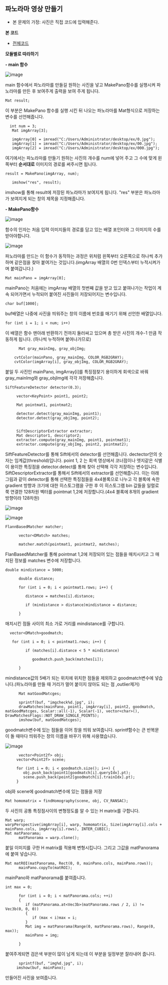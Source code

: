## 파노라마 영상 만들기

- 본 문제의 가정: 사진은 직접 코드에 입력해준다.

**본 코드**
- [전체코드](1주차-실습/1주차-실습2.cpp)


**모듈별로 따라하기**

**- main 함수**

![image](https://user-images.githubusercontent.com/46413594/52459815-ac7fc480-2baa-11e9-85f4-ea3a4a0cd289.png)

main 함수에서 파노라마를 만들길 원하는 사진을 넣고 MakePano함수를 실행시켜 파노라마를 만든 후 보여주게 출력을 보여 주게 됩니다.


```
Mat result;
```

이 부분은 MakePano 함수를 실행 시킨 뒤 나오는 파노라마를 Mat형식으로 저장하는 변수를 선언해줍니다.


```
  int num = 3;
   Mat imgArray[3];

   imgArray[0] = imread("C:/Users/Administrator/desktop/ex/0.jpg");
   imgArray[1] = imread("C:/Users/Administrator/desktop/ex/00.jpg");
   imgArray[2] = imread("C:/Users/Administrator/desktop/ex/000.jpg");
```

여기에서는 파노라마를 만들기 원하는 사진의 개수를 num에 넣어 주고 그 수에 맞게 왼쪽부터 **순서대로** 이미지의 경로를 써주시면 됩니다.


```
result = MakePano(imgArray, num);

   imshow("res", result);
  ```
  
  imshow를 통해 result에 저장된 파노라마가 보여지게 됩니다. "res" 부분은 파노라마가 보여지게 되는 창의 제목을 지정해줍니다.
  
  
  
 **- MakePano함수**
 
 ![image](https://user-images.githubusercontent.com/46413594/52460109-1e0c4280-2bac-11e9-9ae4-36ebf0871e0b.png)
 
 함수의 인자는 처음 입력 이미지들의 경로를 담고 있는 배열 포인터와 그 이미지의 수를 받아야합니다.
 
 ![image](https://user-images.githubusercontent.com/46413594/52460402-6aa44d80-2bad-11e9-905a-602ae1a83cdf.png)

  파노라마를 만드는 이 함수가 동작하는 과정은 위처럼 왼쪽부터 오른쪽으로 하나씩 추가하며 같은점을 찾아 붙여가는 것입니다.(imgArray 배열의 0번 인덱스부터 누적시켜가며 붙여갑니다.)
  
  ```
  Mat mainPano = imgArray[0];
  ```
  mainPano는 처음에는 imgArray 배열의 첫번째 값을 받고 있고 붙여나가는 작업이 계속 되어가면서 누적되어 붙여진 사진들이 저장되어지는 변수입니다.
  
  
  ```
  char buf[1000];
  ```
  buf배열은 나중에 사진을 띄워주는 창의 이름에 번호를 매기기 위해 선언한 배열입니다.
  
  
  ```
  for (int i = 1; i < num; i++)
  ```
  이 배열은 함수 맨아래 반환하기 전까지 둘러싸고 있으며 총 받은 사진의 개수-1 만큼 작동하게 됩니다. (하나씩 누적하며 붙여나가므로)
  
  
  
  ```
        Mat gray_mainImg, gray_objImg;

      cvtColor(mainPano, gray_mainImg, COLOR_RGB2GRAY);
      cvtColor(imgArray[i], gray_objImg, COLOR_RGB2GRAY);
  ```
 붙일 두 사진인 mainPano, imgArray[i]를 특징점찾기 용이하게 회색으로 바꿔 gray_mainImg와 gray_objImg에 각각 저장해줍니다.
 
 
 ```
 SiftFeatureDetector detector(0.3);

      vector<KeyPoint> point1, point2;

      Mat pointmat1, pointmat2;

      detector.detect(gray_mainImg, point1);
      detector.detect(gray_objImg, point2);


      SiftDescriptorExtractor extractor;
      Mat descriptor1, descriptor2;
      extractor.compute(gray_mainImg, point1, pointmat1);
      extractor.compute(gray_objImg, point2, pointmat2);
 ```
SiftFeatureDetector를 통해 Sift에서의 detector를 선언해줍니다. dectector안의 숫자는 임계값(threshold)입니다.
point 1, 2 는 회색 영상에서 코너점이나 엣지같은 식별이 용이한 특징점을 detector.detect를 통해 찾아 선택해 각각 저장하는 변수입니다.
SiftDescriptorExtractor를 통해서 Sift에서의 extractor를 선언해줍니다. 이는 아래 그림과 같이 detector를 통해 선택한 특징점들을 4x4블록으로 나누고 각 블록에 속한 gradient 방향과 크기에 대한 히스토그램을 구한 후 이 히스토그램 bin 값들을 일렬로 쭉 연결한 128차원 벡터를 pointmat 1,2에 저장합니다.(4x4 블록에 8개의 gradient 방향이라 128차원)

 ![image](https://user-images.githubusercontent.com/46413594/52461182-3cc10800-2bb1-11e9-9de2-4f5a90097198.png)
 
 
 
![image](https://user-images.githubusercontent.com/46413594/52461420-44cd7780-2bb2-11e9-851a-93383944e782.png)

```
FlannBasedMatcher matcher;

      vector<DMatch> matches;

      matcher.match(pointmat1, pointmat2, matches);
```
FlanBasedMatcher를 통해 pointmat 1,2에 저장되어 있는 점들을 매치시키고 그 매치된 정보를 matches 변수에 저장합니다.


```
double mindistance = 5000;

      double distance;

      for (int i = 0; i < pointmat1.rows; i++) {

         distance = matches[i].distance;

         if (mindistance > distance)mindistance = distance;

      }
```
매치시킨 점들 사이의 최소 가로 거리를 mindistance를 구합니다.


```
  vector<DMatch>goodmatch;

   for (int i = 0; i < pointmat1.rows; i++) {

         if (matches[i].distance < 5 * mindistance)

            goodmatch.push_back(matches[i]);

      }
```
mindistance값의 5배가 되는 위치에 위치한 점들을 제외하고 goodmatch변수에 넣습니다.(파노라마를 만들 때 거리가 멀어 붙이지 않아도 되는 점 ,outlier제거)


```
      Mat matGoodMatcges;

      sprintf(buf, "imgcheck%d.jpg", i);
      drawMatches(mainPano, point1, imgArray[i], point2, goodmatch, matGoodMatcges, Scalar::all(-1), Scalar(-1), vector<char>(), DrawMatchesFlags::NOT_DRAW_SINGLE_POINTS);
      imshow(buf, matGoodMatcges);
 ```
 goodmatch변수에 있는 점들을 이어 창을 띄워 보여줍니다. sprintf함수는 큰 반복문이 돌 때마다 띄워주는 창의 이름을 바꾸기 위해 사용했습니다.
 
 
 
 
 ![image](https://user-images.githubusercontent.com/46413594/52461922-6cbdda80-2bb4-11e9-91c5-ca648a1eb490.png)
 
 ```
       vector<Point2f> obj;
      vector<Point2f> scene;

      for (int i = 0; i < goodmatch.size(); i++) {
         obj.push_back(point1[goodmatch[i].queryIdx].pt);
         scene.push_back(point2[goodmatch[i].trainIdx].pt);
      }
```
obj와 scene에 goodmatch변수에 있는 점들을 저장



```
Mat homomatrix = findHomography(scene, obj, CV_RANSAC);
```
두 사진의 공통 특징점사이의 변형정도를 알 수 있는 H matrix를 구합니다.


```
Mat warp;
warpPerspective(imgArray[i], warp, homomatrix, Size(imgArray[i].cols + mainPano.cols, imgArray[i].rows), INTER_CUBIC);
Mat matPanorama;
      matPanorama = warp.clone();
```
붙일 이미지를 구한 H matrix를 적용해 변형시킵니다. 그리고 그값을 matPanorama에 붙여 넣습니다.


```
Mat matROI(matPanorama, Rect(0, 0, mainPano.cols, mainPano.rows));
      mainPano.copyTo(matROI);
```
mainPano와 matPanorama를 붙여줍니다.


```
int max = 0;

      for (int i = 0; i < matPanorama.cols; ++i)
      {
         if (matPanorama.at<Vec3b>(matPanorama.rows / 2, i) != Vec3b(0, 0, 0))
         {
            if (max < i)max = i;
         }
         Mat img = matPanorama(Range(0, matPanorama.rows), Range(0, max));
         mainPano = img;

      }
 ```
 
 붙여주게되면 검은색 부분이 많이 남게 되는데 이 부분을 일정부분 잘라내어 줍니다.
 
 
 ```
       sprintf(buf, "img%d.jpg", i);
      imshow(buf, mainPano);
 ```
 만들어진 사진을 보여줍니다.

